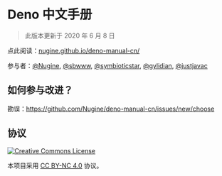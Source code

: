 # Deno 中文手册

> 此版本更新于 2020 年 6 月 8 日

点此阅读：[nugine.github.io/deno-manual-cn/](https://nugine.github.io/deno-manual-cn/)

参与者：[@Nugine](https://github.com/Nugine), [@sbwww](https://github.com/sbwww), [@symbioticstar](https://github.com/symbioticstar), [@gylidian](https://github.com/gylidian), [@justjavac](https://github.com/justjavac)

## 如何参与改进？

勘误：<https://github.com/Nugine/deno-manual-cn/issues/new/choose>

## 协议

[![Creative Commons License](https://licensebuttons.net/l/by-nc/4.0/88x31.png)](http://creativecommons.org/licenses/by-nc/4.0/)

本项目采用 [CC BY-NC 4.0](http://creativecommons.org/licenses/by-nc/4.0/) 协议。
